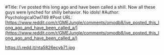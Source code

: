 #Title: I’ve posted this long ago and have been called a shill. Now all these guys were lynched for shilly behavior. No idols!
#Author: PsychologicalOwl749
#Post URL: [https://www.reddit.com/r/GMEJungle/comments/omodb8/ive_posted_this_long_ago_and_have_been_called_a/](https://www.reddit.com/r/GMEJungle/comments/omodb8/ive_posted_this_long_ago_and_have_been_called_a/)


https://i.redd.it/nta5826ecyb71.jpg